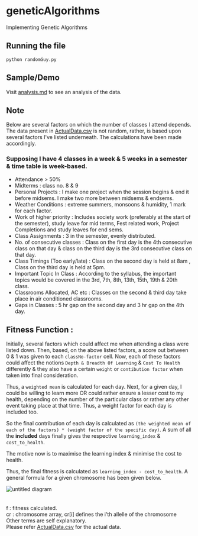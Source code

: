 # geneticAlgorithms
Implementing Genetic Algorithms

## Running the file

```
python randomGuy.py
```

## Sample/Demo
 
Visit [analysis.md](https://github.com/shikhar-scs/geneticAlgorithms/blob/master/analysis.md) to see an analysis of the data.

## Note 

Below are several factors on which the number of classes I attend depends. The data present in [ActualData.csv](https://github.com/shikhar-scs/geneticAlgorithms/blob/master/ActualData.csv) is not random, rather, is based upon several factors I've listed underneath. The calculations have been made accordingly.

### Supposing I have 4 classes in a week & 5 weeks in a semester & time table is week-based.

- Attendance > 50% 																				
- Midterms : class no. 8 & 9
- Personal Projects : I make one project when the session begins & end it before midsems. I make two more between midsems & endsems.																			
- Weather Conditions : extreme summers, monsoons & humidity, 1 mark for each factor. 						
- Work of higher priority : Includes society work (preferably at the start of the semester), study leave for mid terms, Fest related work, Project Completions and study leaves for end sems.
- Class Assignments : 3 in the semester, evenly distributed.	
- No. of consecutive classes :	Class on the first day is the 4th consecutive class on that day & class on the third day is the 3rd consecutive class on that day.
- Class Timings (Too early/late) : Class on the second day is held at 8am , Class on the third day is held at 5pm.															
- Important Topic In Class : According to the syllabus, the important topics would be covered in the 3rd, 7th, 8th, 13th, 15th, 19th & 20th class.
- Classrooms Allocated, AC etc : Classes on the second & third day take place in air conditioned classrooms.
- Gaps in Classes :	5 hr gap on the second day and 3 hr gap on the 4th day.																			


## Fitness Function :

Initially, several factors which could affect me when attending a class were listed down. Then, based, on the above listed factors, a score out between 0 & 1 was given to each `classNo-factor` cell. Now, each of these factors could affect the notions `Depth & Breadth Of Learning` & `Cost To Health` differently & they also have a certain `weight` or `contibution factor` when taken into final consideration. 

Thus, a `weighted mean` is calculated for each day. Next, for a given day, I could be willing to learn more OR could rather ensure a lesser cost to my health, depending on the number of the particular class or rather any other event taking place at that time. Thus, a weight factor for each day is included too. 

So the final contribution of each day is calculated as `(the weighted mean of each of the factors) * (weight factor of the specific day)`. A sum of all the **included** days finally gives the respective `learning_index` & `cost_to_health`. 

The motive now is to maximise the learning index & minimise the cost to health.

Thus, the final fitness is calculated as `learning_index - cost_to_health`. 
A general formula for a given chromosome has been given below.

![untitled diagram](https://user-images.githubusercontent.com/25258877/44309932-d02c3400-a3eb-11e8-9a2a-8033859bed49.png)
<br>
<br>
<br>
f   : fitness calculated. <br>
cr  : chromosome array, cr[i] defines the i'th allelle of the chromosome <br>
Other terms are self explanatory.<br>
Please refer [ActualData.csv](https://github.com/shikhar-scs/geneticAlgorithms/blob/master/ActualData.csv) for the actual data. 
